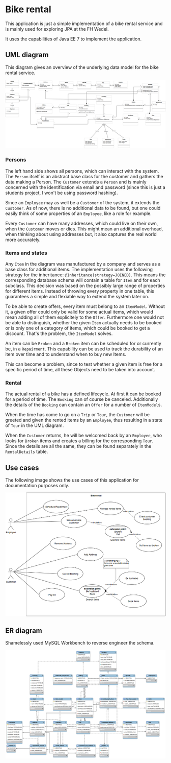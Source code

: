 # Bike rental

This application is just a simple implementation of a bike rental service and
is mainly used for exploring JPA at the FH Wedel.

It uses the capabilities of Java EE 7 to implement the application.

## UML diagram

This diagram gives an overview of the underlying data model for the bike
rental service.

![UML diagram for a bikerental service](https://raw.githubusercontent.com/noobymatze/bikerental/master/bikerental-uml.png)

### Persons

The left hand side shows all persons, which can interact with the system.
The `Person` itself is an abstract base class for the customer and gathers
the data making a Person. The `Customer` extends a `Person` and is mainly 
concerned with the identification via email and password (since this is just
a students project, I won't be using password hashing).

Since an `Employee` may as well be a `Customer` of the system, it extends
the `Customer`. As of now, there is no additional data to be found, but
one could easily think of some properties of an `Employee`, like a role
for example.

Every `Customer` can have many addresses, which could live on their own,
when the `Customer` moves or dies. This might mean an additional overhead,
when thinking about using addresses but, it also captures the real world
more accurately.

### Items and states

Any `Item` in the diagram was manufactured by a company and serves as a base
class for additional items. The implementation uses the following strategy
for the inheritance: `@Inheritance(strategy=JOINED)`.
This means the corresponding database schema will contain a table for `Item`
and for each subclass. This decision was based on the possibly large range
of properties for different items. Instead of throwing every property in
one table, this guarantees a simple and flexiable way to extend the system
later on.

To be able to create offers, every item must belong to an `ItemModel`. Without
it, a given offer could only be valid for some actual items, which would
mean adding all of them explicitely to the `Offer`. Furthermore one would
not be able to distinguish, whether the given `Item` actually needs to be
booked or is only one of a category of items, which could be booked to 
get a discount. That's the problem, the `ItemModel` solves.

An item can be `Broken` and a `Broken` item can be scheduled for or 
currently be, in a `Repairment`. This capability can be used to track
the durability of an item over time and to understand when to buy new
Items.

This can become a problem, since to test whether a given item is free for
a specific period of time, all these Objects need to be taken into account.

### Rental

The actual rental of a bike has a defined lifecycle. At first it can be
booked for a period of time. The `Booking` can of course be canceled. 
Additionally the details of the `Booking` can contain an `Offer` for a
number of `ItemModel`s. 

When the time has come to go on a `Trip` or `Tour`, the `Customer` will be greeted
and given the rented items by an `Employee`, thus resulting in a state of `Tour`
in the UML diagram.

When the `Customer` returns, he will be welcomed back by an `Employee`, who
looks for `Broken` items and creates a billing for the corresponding `Tour`.
Since the details are all the same, they can be found separately in the `RentalDetails`
table. 

## Use cases

The following image shows the use cases of this application for documentation 
purposes only.

![Use cases for bikerental](https://raw.githubusercontent.com/noobymatze/bikerental/master/bikerental-use-cases-final.png)

## ER diagram

Shamelessly used MySQL Workbench to reverse engineer the schema.

![Entity relationship diagram](https://raw.githubusercontent.com/noobymatze/bikerental/master/bikerental-er.png)



